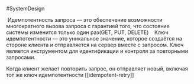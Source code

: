 #SystemDesign 

 Идемпотентность запроса — это обеспечение возможности многократного вызова запроса с гарантией того, что состояние системы изменится только один раз(GET, PUT, DELETE) 
 
 Ключ идемпотентности — это уникальное значение, которое создаётся на стороне клиента и отправляется на сервер вместе с запросом. Ключ является инструментом для идентификации и контроля за повторными запросами.

Когда клиент желает повторить запрос, он отправляет новый, включая тот же ключ идемпотентности
[[idempotent-retry]]

